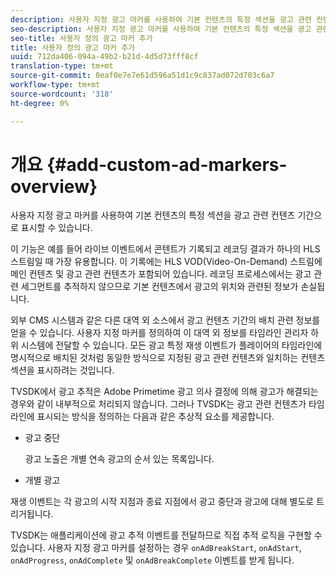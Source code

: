 ```yaml
---
description: 사용자 지정 광고 마커를 사용하여 기본 컨텐츠의 특정 섹션을 광고 관련 컨텐츠 기간으로 표시할 수 있습니다.
seo-description: 사용자 지정 광고 마커를 사용하여 기본 컨텐츠의 특정 섹션을 광고 관련 컨텐츠 기간으로 표시할 수 있습니다.
seo-title: 사용자 정의 광고 마커 추가
title: 사용자 정의 광고 마커 추가
uuid: 712da406-094a-49b2-b21d-4d5d73fff8cf
translation-type: tm+mt
source-git-commit: 0eaf0e7e7e61d596a51d1c9c837ad072d703c6a7
workflow-type: tm+mt
source-wordcount: '318'
ht-degree: 0%

---
```



# 개요 {#add-custom-ad-markers-overview}

사용자 지정 광고 마커를 사용하여 기본 컨텐츠의 특정 섹션을 광고 관련 컨텐츠 기간으로 표시할 수 있습니다.

이 기능은 예를 들어 라이브 이벤트에서 콘텐트가 기록되고 레코딩 결과가 하나의 HLS 스트림일 때 가장 유용합니다. 이 기록에는 HLS VOD(Video-On-Demand) 스트림에 메인 컨텐츠 및 광고 관련 컨텐츠가 포함되어 있습니다. 레코딩 프로세스에서는 광고 관련 세그먼트를 추적하지 않으므로 기본 컨텐츠에서 광고의 위치와 관련된 정보가 손실됩니다.

외부 CMS 시스템과 같은 다른 대역 외 소스에서 광고 컨텐츠 기간의 배치 관련 정보를 얻을 수 있습니다. 사용자 지정 마커를 정의하여 이 대역 외 정보를 타임라인 관리자 하위 시스템에 전달할 수 있습니다. 모든 광고 특정 재생 이벤트가 플레이어의 타임라인에 명시적으로 배치된 것처럼 동일한 방식으로 지정된 광고 관련 컨텐츠와 일치하는 컨텐츠 섹션을 표시하려는 것입니다.

TVSDK에서 광고 추적은 Adobe Primetime 광고 의사 결정에 의해 광고가 해결되는 경우와 같이 내부적으로 처리되지 않습니다. 그러나 TVSDK는 광고 관련 컨텐츠가 타임라인에 표시되는 방식을 정의하는 다음과 같은 추상적 요소를 제공합니다.

* 광고 중단

   광고 노출은 개별 연속 광고의 순서 있는 목록입니다.
* 개별 광고

재생 이벤트는 각 광고의 시작 지점과 종료 지점에서 광고 중단과 광고에 대해 별도로 트리거됩니다.

TVSDK는 애플리케이션에 광고 추적 이벤트를 전달하므로 직접 추적 로직을 구현할 수 있습니다. 사용자 지정 광고 마커를 설정하는 경우 `onAdBreakStart`, `onAdStart`, `onAdProgress`, `onAdComplete` 및 `onAdBreakComplete` 이벤트를 받게 됩니다.
